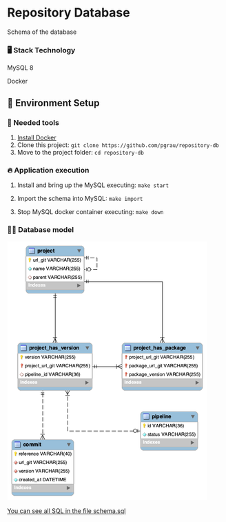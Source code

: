 # Repository Database

Schema of the database

### 🖥️ Stack Technology

<p>MySQL 8</p>
<p>Docker</p>

## 🚀 Environment Setup

### 🐳 Needed tools

1. [Install Docker](https://www.docker.com/get-started)
2. Clone this project: `git clone https://github.com/pgrau/repository-db`
3. Move to the project folder: `cd repository-db`

### 🔥 Application execution

1. Install and bring up the MySQL executing:
   `make start`

2. Import the schema into MySQL:
   `make import`

3. Stop MySQL docker container executing:
   `make down`


### 👩‍💻 Database model

![](database-model.png)

[You can see all SQL in the file schema.sql](schema.sql)